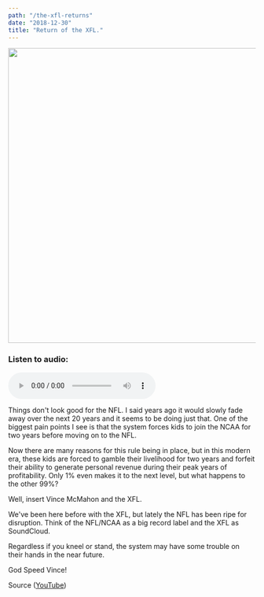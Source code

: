 ```yaml
---
path: "/the-xfl-returns"
date: "2018-12-30"
title: "Return of the XFL."
---
```

<img src="https://d3vv6lp55qjaqc.cloudfront.net/items/212I2y1K1a3n3U101n1c/Image%202018-12-06%20at%208.13.28%20AM.png?X-CloudApp-Visitor-Id=2812380&v=2d6eac16" width="600" />

### Listen to audio:  
<audio src="https://d3vv6lp55qjaqc.cloudfront.net/items/332l3b2t1j1J171A1122/the-xfl-returns.m4a" controls>the-xfl-returns.m4a</audio>  

Things don't look good for the NFL. I said years ago it would slowly fade away over the next 20 years and it seems to be doing just that. One of the biggest pain points I see is that the system forces kids to join the NCAA for two years before moving on to the NFL.

Now there are many reasons for this rule being in place, but in this modern era, these kids are forced to gamble their livelihood for two years and forfeit their ability to generate personal revenue during their peak years of profitability. Only 1% even makes it to the next level, but what happens to the other 99%?

Well, insert Vince McMahon and the XFL.

We've been here before with the XFL, but lately the NFL has been ripe for disruption. Think of the NFL/NCAA as a big record label and the XFL as SoundCloud.  

Regardless if you kneel or stand, the system may have some trouble on their hands in the near future.

God Speed Vince!

Source ([YouTube](https://www.youtube.com/watch?v=e1LUVHT18bc))
